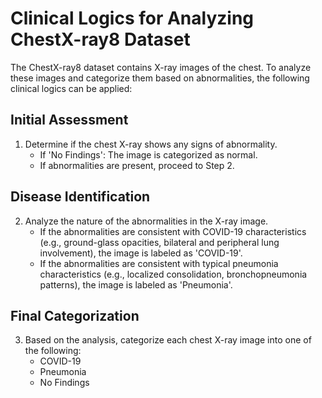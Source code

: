 # Clinical Logics for Analyzing ChestX-ray8 Dataset

The ChestX-ray8 dataset contains X-ray images of the chest. To analyze these images and categorize them based on abnormalities, the following clinical logics can be applied:

## Initial Assessment

1. Determine if the chest X-ray shows any signs of abnormality.
    - If 'No Findings': The image is categorized as normal.
    - If abnormalities are present, proceed to Step 2.

## Disease Identification

2. Analyze the nature of the abnormalities in the X-ray image.
    - If the abnormalities are consistent with COVID-19 characteristics (e.g., ground-glass opacities, bilateral and peripheral lung involvement), the image is labeled as 'COVID-19'.
    - If the abnormalities are consistent with typical pneumonia characteristics (e.g., localized consolidation, bronchopneumonia patterns), the image is labeled as 'Pneumonia'.

## Final Categorization

3. Based on the analysis, categorize each chest X-ray image into one of the following:
    - COVID-19
    - Pneumonia
    - No Findings

